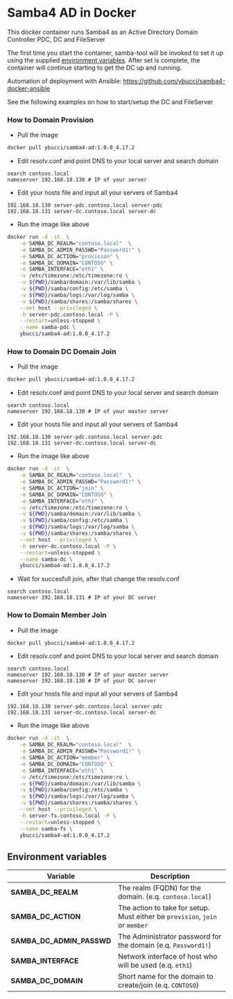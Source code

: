 # Samba4 AD in Docker

This docker container runs Samba4 as an Active Directory Domain Controller PDC, DC and FileServer

The first time you start the container, samba-tool will be invoked to set it up using the supplied [environment variables](#environment-variables).
After set is complete, the container will continue starting to get the DC up and running.

Automation of deployment with Ansible: https://github.com/ybucci/samba4-docker-ansible

See the following examples on how to start/setup the DC and FileServer

### How to Domain Provision

- Pull the image

```bash
docker pull ybucci/samba4-ad:1.0.0_4.17.2
```

- Edit resolv.conf and point DNS to your local server and search domain

```
search contoso.local
nameserver 192.168.18.130 # IP of your server
```

- Edit your hosts file and input all your servers of Samba4

```
192.168.18.130 server-pdc.contoso.local server-pdc
192.168.18.131 server-dc.contoso.local server-dc
```

- Run the image like above

```bash
docker run -d -it  \
    -e SAMBA_DC_REALM="contoso.local"  \
    -e SAMBA_DC_ADMIN_PASSWD="Password1!" \
    -e SAMBA_DC_ACTION="provision" \
    -e SAMBA_DC_DOMAIN="CONTOSO" \
    -e SAMBA_INTERFACE="eth1" \
    -v /etc/timezone:/etc/timezone:ro \
    -v ${PWD}/samba/domain:/var/lib/samba \
    -v ${PWD}/samba/config:/etc/samba \
    -v ${PWD}/samba/logs:/var/log/samba \
    -v ${PWD}/samba/shares:/samba/shares \
    --net host --privileged \
    -h server-pdc.contoso.local -P \
    --restart=unless-stopped \
    --name samba-pdc \
    ybucci/samba4-ad:1.0.0_4.17.2
```

### How to Domain DC Domain Join

- Pull the image

```bash
docker pull ybucci/samba4-ad:1.0.0_4.17.2
```

- Edit resolv.conf and point DNS to your local server and search domain

```
search contoso.local
nameserver 192.168.18.130 # IP of your master server
```

- Edit your hosts file and input all your servers of Samba4

```
192.168.18.130 server-pdc.contoso.local server-pdc
192.168.18.131 server-dc.contoso.local server-dc
```

- Run the image like above


```bash
docker run -d -it  \
    -e SAMBA_DC_REALM="contoso.local"  \
    -e SAMBA_DC_ADMIN_PASSWD="Password1!" \
    -e SAMBA_DC_ACTION="join" \
    -e SAMBA_DC_DOMAIN="CONTOSO" \
    -e SAMBA_INTERFACE="eth1" \
    -v /etc/timezone:/etc/timezone:ro \
    -v ${PWD}/samba/domain:/var/lib/samba \
    -v ${PWD}/samba/config:/etc/samba \
    -v ${PWD}/samba/logs:/var/log/samba \
    -v ${PWD}/samba/shares:/samba/shares \
    --net host --privileged \
    -h server-dc.contoso.local -P \
    --restart=unless-stopped \
    --name samba-dc \
    ybucci/samba4-ad:1.0.0_4.17.2
```

- Wait for succesfull join, after that change the resolv.conf

```
search contoso.local
nameserver 192.168.18.131 # IP of your DC server
```

### How to Domain Member Join

- Pull the image

```bash
docker pull ybucci/samba4-ad:1.0.0_4.17.2
```

- Edit resolv.conf and point DNS to your local server and search domain

```
search contoso.local
nameserver 192.168.18.130 # IP of your master server
nameserver 192.168.18.130 # IP of your DC server
```

- Edit your hosts file and input all your servers of Samba4

```
192.168.18.130 server-pdc.contoso.local server-pdc
192.168.18.131 server-dc.contoso.local server-dc
```

- Run the image like above


```bash
docker run -d -it  \
    -e SAMBA_DC_REALM="contoso.local"  \
    -e SAMBA_DC_ADMIN_PASSWD="Password1!" \
    -e SAMBA_DC_ACTION="member" \
    -e SAMBA_DC_DOMAIN="CONTOSO" \
    -e SAMBA_INTERFACE="eth1" \
    -v /etc/timezone:/etc/timezone:ro \
    -v ${PWD}/samba/domain:/var/lib/samba \
    -v ${PWD}/samba/config:/etc/samba \
    -v ${PWD}/samba/logs:/var/log/samba \
    -v ${PWD}/samba/shares:/samba/shares \
    --net host --privileged \
    -h server-fs.contoso.local -P \
    --restart=unless-stopped \
    --name samba-fs \
    ybucci/samba4-ad:1.0.0_4.17.2
```


## Environment variables



| Variable | Description |
| --- | --- |
| **SAMBA_DC_REALM** | The realm (FQDN) for the domain. (e.q. `contoso.local`) |
| **SAMBA_DC_ACTION** | The action to take for setup. Must either be `provision`,  `join` or `member` |
| **SAMBA_DC_ADMIN_PASSWD** | The Administrator password for the domain (e.q. `Password1!`) |
| **SAMBA_INTERFACE** | Network interface of host who will be used (e.q. `eth1`)|
| **SAMBA_DC_DOMAIN** | Short name for the domain to create/join (e.q. `CONTOSO`)|